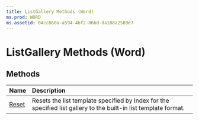 ```yaml
---
title: ListGallery Methods (Word)
ms.prod: WORD
ms.assetid: 04cc860a-a594-4bf2-86bd-da188a2589e7
---
```



# ListGallery Methods (Word)

## Methods



|**Name**|**Description**|
|:-----|:-----|
|[Reset](listgallery-reset-method-word.md)|Resets the list template specified by Index for the specified list gallery to the built-in list template format.|


